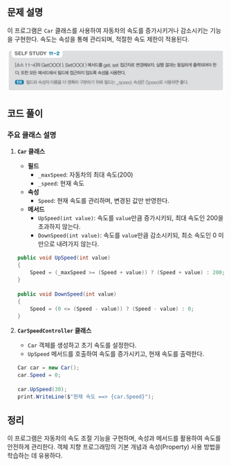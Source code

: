 ## 문제 설명

이 프로그램은 `Car` 클래스를 사용하여 자동차의 속도를 증가시키거나 감소시키는 기능을 구현한다. 속도는 속성을 통해 관리되며, 적절한 속도 제한이 적용된다.

![alt text](image.png)

## 코드 풀이

### 주요 클래스 설명

1. **`Car` 클래스**
   - **필드**
     - `_maxSpeed`: 자동차의 최대 속도(200)
     - `_speed`: 현재 속도
   - **속성**
     - `Speed`: 현재 속도를 관리하며, 변경된 값만 반영한다.
   - **메서드**
     - `UpSpeed(int value)`: 속도를 `value`만큼 증가시키되, 최대 속도인 200을 초과하지 않는다.
     - `DownSpeed(int value)`: 속도를 `value`만큼 감소시키되, 최소 속도인 0 미만으로 내려가지 않는다.

   ```csharp
   public void UpSpeed(int value)
   {
       Speed = (_maxSpeed >= (Speed + value)) ? (Speed + value) : 200;
   }

   public void DownSpeed(int value)
   {
       Speed = (0 <= (Speed - value)) ? (Speed - value) : 0;
   }
   ```

2. **`CarSpeedController` 클래스**
   - `Car` 객체를 생성하고 초기 속도를 설정한다.
   - `UpSpeed` 메서드를 호출하여 속도를 증가시키고, 현재 속도를 출력한다.

   ```csharp
   Car car = new Car();
   car.Speed = 0;

   car.UpSpeed(30);
   print.WriteLine($"현재 속도 ==> {car.Speed}");
   ```

## 정리

이 프로그램은 자동차의 속도 조절 기능을 구현하며, 속성과 메서드를 활용하여 속도를 안전하게 관리한다. 객체 지향 프로그래밍의 기본 개념과 속성(Property) 사용 방법을 학습하는 데 유용하다.